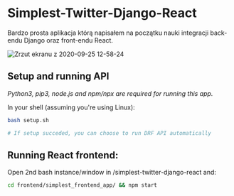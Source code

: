 # Simplest-Twitter-Django-React
Bardzo prosta aplikacja którą napisałem na początku nauki integracji back-endu Django oraz front-endu React.

![Zrzut ekranu z 2020-09-25 12-58-24](https://user-images.githubusercontent.com/59512535/94259576-fb6ca000-ff2e-11ea-83ae-2955e050bf4a.png)

## Setup and running API

*Python3, pip3, node.js and npm/npx are required for running this app.*

In your shell (assuming you're using Linux):
```bash
bash setup.sh

# If setup succeded, you can choose to run DRF API automatically
```

## Running React frontend:

Open 2nd bash instance/window in /simplest-twitter-django-react and:
```bash
cd frontend/simplest_frontend_app/ && npm start
```



